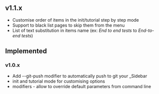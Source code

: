 ## v1.1.x

* Customise order of items in the init/tutorial step by step mode
* Support to black list pages to skip them from the menu
* List of text substitution in items name (ex: _End to end tests_ to _End-to-end tests_) 

## Implemented

### v1.0.x

* Add --git-push modifier to automatically push to git your _Sidebar
* init and tutorial mode for customising options
* modifiers - allow to override default parameters from command line
